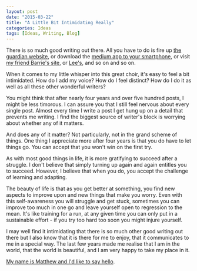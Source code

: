 ```yaml
---
layout: post
date: "2015-03-22"
title: "A Little Bit Intimidating Really"
categories: Ideas
tags: [Ideas, Writing, Blog]
---
```


There is so much good writing out there. All you have to do is fire up [the guardian website](http://www.theguardian.com/uk/), or download the [medium app to your smartphone](https://medium.com/m/app), or visit [my friend Barrie's site](http://xianity.me/), or [Lee's](https://narami.wordpress.com/), and so on and so on.

When it comes to my little whisper into this great choir, it's easy to feel a bit intimidated. How do I add my voice? How do I feel distinct? How do I do it as well as all these other wonderful writers?

You might think that after nearly four years and over five hundred posts, I might be less timorous. I can assure you that I still feel nervous about every single post. Almost every time I write a post I get hung up on a detail that prevents me writing. I find the biggest source of writer's block is worrying about whether any of it matters.

And does any of it matter? Not particularly, not in the grand scheme of things. One thing I appreciate more after four years is that you do have to let things go. You can accept that you won't win on the first try.

As with most good things in life, it is more gratifying to succeed after a struggle. I don't believe that simply turning up again and again entitles you to succeed. However, I believe that when you do, you accept the challenge of learning and adapting.

The beauty of life is that as you get better at something, you find new aspects to improve upon and new things that make you worry. Even with this self-awareness you will struggle and get stuck, sometimes you can improve too much in one go and leave yourself open to regression to the mean. It's like training for a run, at any given time you can only put in a sustainable effort - if you try too hard too soon you might injure yourself.

I may well find it intimidating that there is so much other good writing out there but I also know that it is there for me to enjoy, that it communicates to me in a special way. The last few years made me realise that I am in the world, that the world is beautiful, and I am very happy to take my place in it.

[My name is Matthew and I'd like to say hello](/about/).
